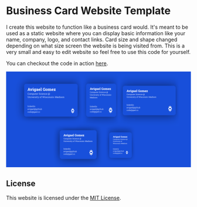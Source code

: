 # Business Card Website Template

I create this website to function like a business card would. It's meant to be used as a static website where you can display basic information like your name, company, logo, and contact links. Card size and shape changed depending on what size screen the website is being visited from. This is a very small and easy to edit website so feel free to use this code for yourself.

You can checkout the code in action [here](https://avigael.github.io/business-card-site/ "demo").

<img src="./screenshot.png" alt="Screenshot" />

## License
This website is licensed under the [MIT License](https://github.com/avigael/github-pages/blob/master/LICENSE).
